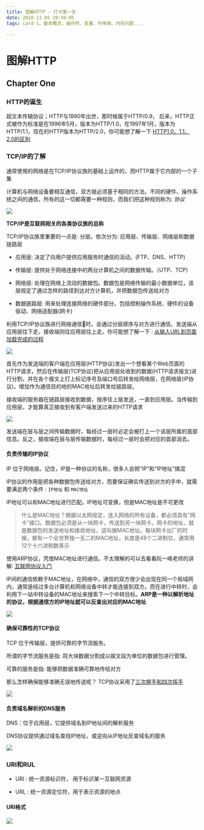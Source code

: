 ```yaml
---
title: 图解HTTP - 打卡第一天
date: 2018-11-05 20:56:05
tags: card-1、基本概念、操作符、变量、作用域、内存问题...

---
```


# 图解HTTP 

## Chapter One

### HTTP的诞生
超文本传输协议；HTTP与1990年出世，那时候属于HTTP/0.9， 后来，HTTP正式被作为标准是在1996年5月，版本为HTTP/1.0，在1997年1月，版本为HTTP/1.1，现在的HTTP版本为HTTP/2.0，你可能想了解一下 [HTTP1.0、1.1、2.0的区别](https://github.com/PDKSophia/blog.io/blob/master/%E8%AE%A1%E7%AE%97%E6%9C%BA%E7%BD%91%E7%BB%9C%E7%AF%87-HTTP1.0%20%E3%80%81HTTP1.1%20%E5%92%8C%20HTTP2.0%E7%9A%84%E5%8C%BA%E5%88%AB.md)

### TCP/IP的了解
通常使用的网络是在TCP/IP协议族的基础上运作的，而HTTP属于它内部的一个子集

计算机与网络设备要相互通信，双方就必须基于相同的方法。不同的硬件、操作系统之间的通信，所有的这一切都需要一种规则，而我们把这种规则称为: *协议*

<img src='https://github.com/PDKSophia/read-booklist/raw/master/book-image/http-1.png'>

<strong>TCP/IP是互联网相关的各类协议族的总称</strong>

TCP/IP协议族里重要的一点是: 分层。依次分为: 应用层、传输层、网络层和数据链路层

- 应用层: 决定了向用户提供应用服务时通信的活动。(FTP、DNS、HTTP)

- 传输层: 提供处于网络连接中的两台计算机之间的数据传输。（UTP、TCP）

- 网络层: 处理在网络上流动的数据包。数据包是网络传输的最小数据单位，该层规定了通过怎样的路径到达对方计算机，并把数据包传送给对方

- 数据链路层: 用来处理连接网络的硬件部分。包括控制操作系统、硬件的设备驱动、网络适配器(网卡)

利用TCP/IP协议族进行网络通信时，会通过分层顺序与对方进行通信。发送端从应用层往下走，接收端则往应用层往上走。你可能想了解一下 : [从输入URL到页面加载完成的过程](https://github.com/PDKSophia/blog.io/blob/master/%E8%AE%A1%E7%AE%97%E6%9C%BA%E7%BD%91%E7%BB%9C%E7%AF%87-%E4%BB%8E%E8%BE%93%E5%85%A5URL%E5%88%B0%E9%A1%B5%E9%9D%A2%E5%8A%A0%E8%BD%BD%E5%AE%8C%E6%88%90%E8%BF%87%E7%A8%8B.md)

<img src='https://github.com/PDKSophia/read-booklist/raw/master/book-image/http-2.png'>

首先作为发送端的客户端在应用层(HTTP协议)发出一个想看某个Web页面的HTTP请求，然后在传输层(TCP协议)把从应用层处收到的数据(HTTP请求报文)进行分割，并在各个报文上打上标记序号及端口号后转发给网络层，在网络层(IP协议)，增加作为通信目的地的MAC地址后转发给链路层。

接收端的服务器在链路层接收到数据，按序往上层发送，一直到应用层。当传输到应用层，才能算真正接收到有客户端发送过来的HTTP请求

<img src='https://github.com/PDKSophia/read-booklist/raw/master/book-image/http-3.png'>

发送端在层与层之间传输数据时，每经过一层时必定会被打上一个该层所属的首部信息。反之，接收端在层与层传输数据时，每经过一层时会把对应的首部消去。

#### 负责传输的IP协议
IP 位于网络层。记住，IP是一种协议的名称，很多人会把“IP”和“IP地址”搞混

IP协议的作用是把各种数据包传送给对方，而要保证确实传送到对方的手中，就需要满足两个条件 : `IP地址` 和 `MAC地址`

IP地址可以和MAC地址进行匹配。IP地址可变换，但是MAC地址是不可更改

> 什么是MAC地址？根据以太网规定，连入网络的所有设备，都必须具有"网卡"接口。数据包必须是从一块网卡，传送到另一块网卡。网卡的地址，就是数据包的发送地址和接收地址，这叫做MAC地址。每块网卡出厂的时候，都有一个全世界独一无二的MAC地址，长度是48个二进制位，通常用12个十六进制数表示

使用ARP协议，凭借MAC地址进行通信。不太理解的可以去看看阮一峰老师的讲解: [互联网协议入门](http://www.ruanyifeng.com/blog/2012/05/internet_protocol_suite_part_i.html)

IP间的通信依赖于MAC地址，在网络中，通信的双方很少会出现在同一个局域网内，通常是经过多台计算机和网络设备中转才能连接到双方。而在进行中转时，会利用下一站中转设备的MAC地址来搜索下一个中转目标。<strong>ARP是一种以解析地址的协议，根据通信方的IP地址就可以反查出对应的MAC地址</strong>

<img src='https://github.com/PDKSophia/read-booklist/raw/master/book-image/http-4.png'>

#### 确保可靠性的TCP协议
TCP 位于传输层，提供可靠的字节流服务。

所谓的字节流服务是指: 将大块数据分割成以报文段为单位的数据包进行管理。

可靠的服务是指: 能够把数据准确可靠地传给对方

那么怎样确保能够准确无误地传送呢？ TCP协议采用了[三次握手和四次挥手](https://github.com/PDKSophia/blog.io/blob/master/%E8%AE%A1%E7%AE%97%E6%9C%BA%E7%BD%91%E7%BB%9C%E7%AF%87-TCP%E7%9A%84%E4%B8%89%E6%AC%A1%E6%8F%A1%E6%89%8B%E5%92%8C%E5%9B%9B%E6%AC%A1%E6%8C%A5%E6%89%8B.md)

<img src='https://github.com/PDKSophia/read-booklist/raw/master/book-image/http-5.png'>

#### 负责域名解析的DNS服务
DNS：位于应用层，它提供域名到IP地址间的解析服务

DNS协议提供通过域名查找IP地址，或逆向从IP地址反查域名的服务

<img src='https://github.com/PDKSophia/read-booklist/raw/master/book-image/http-6.png'>

### URI和RUL

- URI : 统一资源标识符， 用于标识某一互联网资源

- URL : 统一资源定位符，用于表示资源的地点

#### URI格式
<img src='https://github.com/PDKSophia/read-booklist/raw/master/book-image/http-7.png'>
